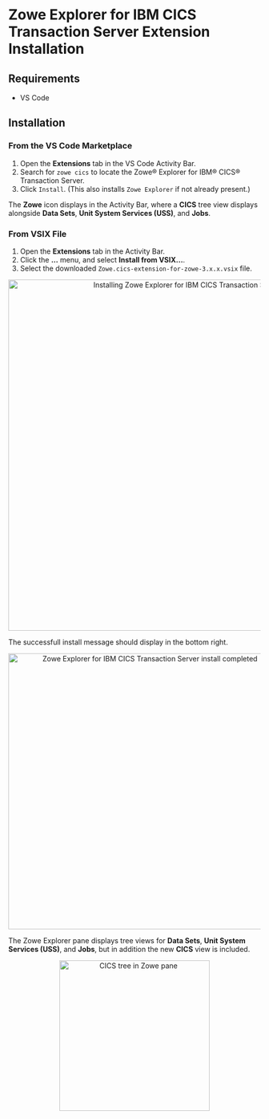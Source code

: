 # Zowe Explorer for IBM CICS Transaction Server Extension Installation

## Requirements

- VS Code

## Installation

### From the VS Code Marketplace

1. Open the **Extensions** tab in the VS Code Activity Bar.
2. Search for `zowe cics` to locate the Zowe&reg; Explorer for IBM&reg; CICS&reg; Transaction Server.
3. Click `Install`. (This also installs `Zowe Explorer` if not already present.)

The **Zowe** icon displays in the Activity Bar, where a **CICS** tree view displays alongside **Data Sets**, **Unit System Services (USS)**, and **Jobs**.

### From VSIX File

1. Open the **Extensions** tab in the Activity Bar.
2. Click the **...** menu, and select **Install from VSIX...**.
3. Select the downloaded `Zowe.cics-extension-for-zowe-3.x.x.vsix` file.

<p align="center">
<img src="./images/installing_vsix.gif" alt="Installing Zowe Explorer for IBM CICS Transaction Server" width="700px"/> 
</p>

The successfull install message should display in the bottom right.

<p align="center">
<img src="./images/info-message-install-completed.png" alt="Zowe Explorer for IBM CICS Transaction Server install completed" width="550px"/> 
</p>

The Zowe Explorer pane displays tree views for **Data Sets**, **Unit System Services (USS)**, and **Jobs**, but in addition the new **CICS** view is included.

<p align="center">
<img src="./images/cics-tree-in-zowe-pane.png" alt="CICS tree in Zowe pane" width="300px"/> 
</p>
